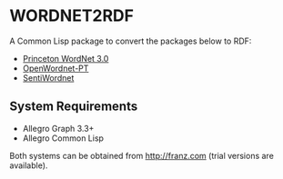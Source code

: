 
# WORDNET2RDF

A Common Lisp package to convert the packages below to RDF:

- [Princeton WordNet 3.0](http://wordnet.princeton.edu)
- [OpenWordnet-PT](http://github.com/arademaker/wordnet-br)
- [SentiWordnet](http://sentiwordnet.isti.cnr.it)

## System Requirements

- Allegro Graph 3.3+
- Allegro Common Lisp

Both systems can be obtained from http://franz.com (trial versions are
available).
